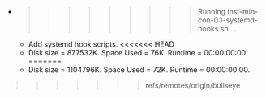 * >>>>>>>>> Running inst-min-con-03-systemd-hooks.sh ...
  * Add systemd hook scripts.
<<<<<<< HEAD
  * Disk size = 877532K. Space Used = 76K. Runtime = 00:00:00:00.
=======
  * Disk size = 1104796K. Space Used = 72K. Runtime = 00:00:00:00.
>>>>>>> refs/remotes/origin/bullseye
